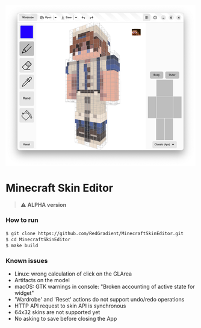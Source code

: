 ![MCSkinEditor UI](resources/screenshot-1.png)

[//]: # (<p float="left">)
[//]: # (  <img src="resources/screenshot-1.png" width="400" /> )
[//]: # (</p>)

# Minecraft Skin Editor
> ⚠️ **ALPHA version**

### How to run
```shell
$ git clone https://github.com/RedGradient/MinecraftSkinEditor.git
$ cd MinecraftSkinEditor
$ make build
```

### Known issues
* Linux: wrong calculation of click on the GLArea
* Artifacts on the model
* macOS: GTK warnings in console: "Broken accounting of active state for widget"
* 'Wardrobe' and 'Reset' actions do not support undo/redo operations
* HTTP API request to skin API is synchronous
* 64x32 skins are not supported yet
* No asking to save before closing the App

